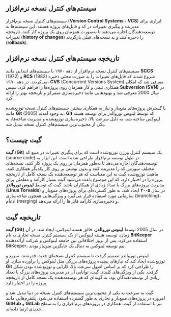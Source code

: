 ## سیستم‌های کنترل نسخه نرم‌افزار

سیستم‌های کنترل نسخه نرم‌افزار (**Version Control Systems - VCS**) ابزاری برای مدیریت و پیگیری تغییرات در کد و فایل‌های پروژه هستند. این سیستم‌ها به توسعه‌دهندگان اجازه می‌دهند تا به‌صورت همزمان روی یک پروژه کار کنند، تاریخچه تغییرات (**history of changes**) را ذخیره کنند و به نسخه‌های قبلی بازگردند (**rollback**).

## تاریخچه سیستم‌های کنترل نسخه نرم‌افزار

سیستم‌های کنترل نسخه نرم‌افزار از دهه ۱۹۷۰ با سیستم‌های ابتدایی مانند **SCCS** (1972) و **RCS** (1982) شروع شدند که فایل‌های تغییرات را به صورت محلی ذخیره می‌کردند. در دهه ۱۹۹۰، **CVS** (Concurrent Versions System) معرفی شد که امکان همکاری تیمی و کار همزمان روی پروژه‌ها را فراهم کرد. سپس **Subversion (SVN)** در سال 2000 معرفی شد و بهبودهایی مانند ذخیره‌سازی متمرکز و تاریخچه بهتر را ارائه کرد.

با گسترش پروژه‌های منبع‌باز و نیاز به همکاری بیشتر، سیستم‌های کنترل نسخه توزیع‌شده مانند **Git** (2005) به وجود آمدند. **Git** که توسط لینوس توروالدز برای توسعه هسته لینوکس ساخته شد، به دلیل سرعت بالا، ذخیره‌سازی توزیع‌شده و مدیریت شاخه‌ها، به یکی از محبوب‌ترین سیستم‌های کنترل نسخه تبدیل شد.

## گیت چیست؟

**گیت** (**Git**) یک سیستم کنترل ورژن توزیع‌شده است که برای پیگیری تغییرات در منبع کد (source code) در طول توسعه نرم‌افزار طراحی شده است. این ابزار به توسعه‌دهندگان اجازه می‌دهد تا به‌طور همزمان بر روی یک پروژه کار کنند، نسخه‌های مختلف سورس کد را مدیریت کنند و بدون نوشتن بر روی کار یکدیگر همکاری کنند. ماهیت توزیع‌شده گیت به این معناست که هر توسعه‌دهنده یک نسخه کامل از تاریخچه پروژه را در اختیار دارد، که این موضوع باعث می‌شود گیت بسیار کارآمد و مطمئن برای مدیریت پروژه‌های بزرگ با تعداد زیادی از همکاران باشد. گیت که توسط **لینوس توروالدز** (**Linus Torvalds**) در سال **۲۰۰۵** ایجاد شد، به طور گسترده‌ای برای پروژه‌های منبع‌باز و سازمانی مورد استفاده قرار می‌گیرد و ویژگی‌هایی همچون شاخه‌سازی (branching)، ادغام (merging) و ذخیره‌سازی کارآمد فایل‌ها را ارائه می‌دهد.

## تاریخچه گیت

**گیت (Git)** در سال 2005 توسط **لینوس توروالدز**، خالق هسته لینوکس، ایجاد شد. در آن زمان، توسعه هسته لینوکس از یک سیستم کنترل نسخه تجاری به نام **BitKeeper** استفاده می‌کرد. پس از بروز اختلافاتی بین جامعه لینوکس و شرکت ارائه‌دهنده BitKeeper، تیم توسعه لینوکس به دنبال یک جایگزین متن‌باز بودند.

لینوس توروالدز تصمیم گرفت تا سیستم کنترل نسخه‌ای جدید، قدرتمند، سریع و توزیع‌شده ایجاد کند که نیازهای پیچیده پروژه‌های بزرگی مثل لینوکس را برآورده سازد. او **Git** را طراحی کرد که بر اساس اصول سرعت بالا، کارایی و توزیع‌شده بودن شکل گرفت. یکی از ویژگی‌های کلیدی گیت، توانایی آن در مدیریت پروژه‌های بزرگ با تعداد زیادی از توسعه‌دهندگان بود، به گونه‌ای که هر توسعه‌دهنده یک نسخه کامل از تاریخچه پروژه را در اختیار دارد.

گیت به سرعت به یکی از محبوب‌ترین سیستم‌های کنترل نسخه در دنیا تبدیل شد و امروزه در پروژه‌های منبع‌باز و تجاری به طور گسترده استفاده می‌شود. پلتفرم‌هایی مانند **GitHub** و **GitLab** نیز با استفاده از گیت، همکاری در پروژه‌های نرم‌افزاری را به سطح جدیدی ارتقا داده‌اند.

